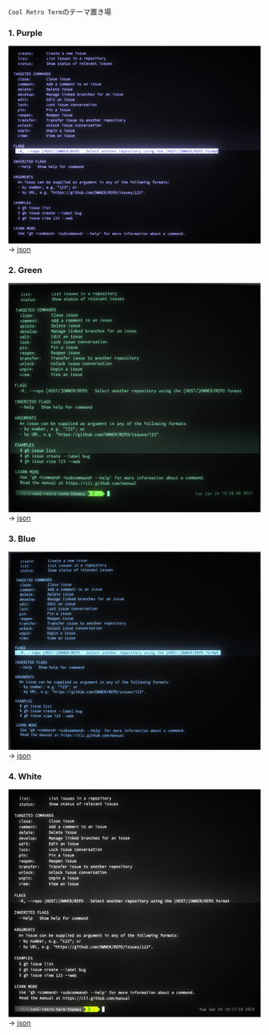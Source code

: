 `Cool Retro Term`のテーマ置き場

### 1. Purple
![](Images/purple.png)
-> [json](Themes/Purple.json)

### 2. Green
![](Images/green.png)
-> [json](Themes/Green.json)

### 3. Blue
![](Images/blue.png)
-> [json](Themes/Blue.json)

### 4. White
![](Images/white.png)
-> [json](Themes/White.json)



